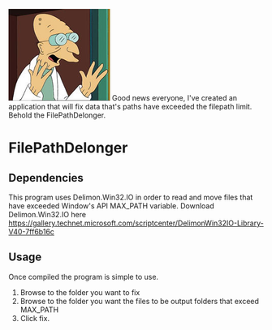 ﻿<img src="img/farnsworth.jpg"> Good news everyone, I've created an application that will fix data that's paths have exceeded the filepath limit. Behold the FilePathDelonger.

# FilePathDelonger
## Dependencies

This program uses Delimon.Win32.IO in order to read and move files that have exceeded Window's API MAX_PATH variable. Download Delimon.Win32.IO here https://gallery.technet.microsoft.com/scriptcenter/DelimonWin32IO-Library-V40-7ff6b16c

## Usage

Once compiled the program is simple to use.

1. Browse to the folder you want to fix
2. Browse to the folder you want the files to be output folders that exceed MAX_PATH
3. Click fix.

